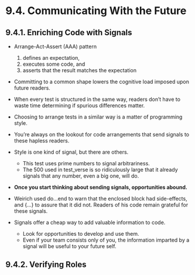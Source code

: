 # 9.4. Communicating With the Future

## 9.4.1. Enriching Code with Signals

+ Arrange-Act-Assert (AAA) pattern
    1. defines an expectation,
    2. executes some code, and
    3. asserts that the result matches the expectation

+ Committing to a common shape lowers the cognitive load imposed upon future readers.

+ When every test is structured in the same way, readers don’t have to waste time determining if spurious differences matter.

+ Choosing to arrange tests in a similar way is a matter of programming style.

+ You’re always on the lookout for code arrangements that send signals to these hapless readers.

+ Style is one kind of signal, but there are others.
    + This test uses prime numbers to signal arbitrariness.
    + The 500 used in test_verse is so ridiculously large that it already signals that any number, even a big one, will do.

+ **Once you start thinking about sending signals, opportunities abound.**

+ Weirich used do...end to warn that the enclosed block had side-effects, and {...} to assure that it did not. Readers of his code remain grateful for these signals.

+ Signals offer a cheap way to add valuable information to code.
    + Look for opportunities to develop and use them.
    + Even if your team consists only of you, the information imparted by a signal will be useful to your future self.

## 9.4.2. Verifying Roles






